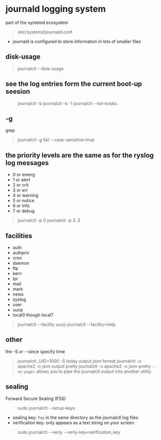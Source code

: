 # journald logging system
part of the systemd ecosystem
> /etc/systemd/journald.conf
- journald is configured to store information in lots of smaller files
## disk-usage
> journalctl --disk-usage
## see the log entries form the current boot-up seesion
> journalctl -b
> journalctl -b -1
> journalctl --list-books
## -g
grep
> journalctl -g fail --case-sensitive=true
## the priority levels are the same as for the ryslog log messages
- 0 or emerg
- 1 or alert
- 2 or crit
- 3 or err
- 4 or warning
- 5 or notice
- 6 or info
- 7 or debug
> journalctl -p 0
> journalctl -p 3..3
## facilities
- auth
- authpriv
- cron
- daemon
- ftp
- kern
- lpr
- mail
- mark
- news
- syslog
- user
- uucp
- local0 though local7
> journalctl --facility uucp
> journalctl --facility=help
## other
the -S or --since specify time
> journalctl _UID=1000 -S today
output json format
> journalctl -u apache2 -o json
output pretty
> journalctl -u apache2 -o json-pretty
`--no-pager` allows you to pipe the journalctl output into another utility
## sealing
Forward Secure Sealing (FSS)
> sudo journalctl --setup-keys
- sealing key: `fss` in the same directory as the journalctl log files
- verification key: only appears as a text string on your screen
> sudo journalctl --veriy --veriy-key=verification_key
